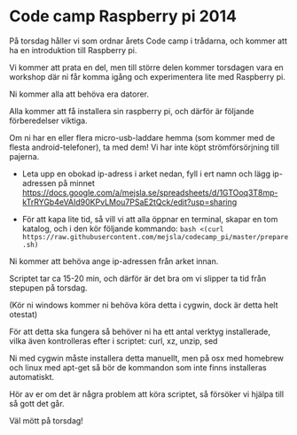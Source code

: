 Code camp Raspberry pi 2014
===========================

På torsdag håller vi som ordnar årets Code camp i trådarna, och kommer att ha en introduktion till Raspberry pi.

Vi kommer att prata en del, men till större delen kommer torsdagen vara en workshop där ni får komma igång och experimentera lite med Raspberry pi.

Ni kommer alla att behöva era datorer.

Alla kommer att få installera sin raspberry pi, och därför är följande förberedelser viktiga.

Om ni har en eller flera micro-usb-laddare hemma (som kommer med de flesta android-telefoner), ta med dem! Vi har inte köpt strömförsörjning till pajerna.

- Leta upp en obokad ip-adress i arket nedan, fyll i ert namn och lägg ip-adressen på minnet
https://docs.google.com/a/mejsla.se/spreadsheets/d/1GTOoq3T8mp-kTrRYGb4eVAId90KPvLMou7PSaE2tQck/edit?usp=sharing

- För att kapa lite tid, så vill vi att alla öppnar en terminal, skapar en tom katalog, och i den kör följande kommando:
```bash <(curl https://raw.githubusercontent.com/mejsla/codecamp_pi/master/prepare.sh)```

Ni kommer att behöva ange ip-adressen från arket innan.

Scriptet tar ca 15-20 min, och därför är det bra om vi slipper ta tid från stepupen på torsdag.

(Kör ni windows kommer ni behöva köra detta i cygwin, dock är detta helt otestat)

För att detta ska fungera så behöver ni ha ett antal verktyg installerade, vilka även kontrolleras efter i scriptet: curl, xz, unzip, sed

Ni med cygwin måste installera detta manuellt, men på osx med homebrew och linux med apt-get så bör de kommandon som inte finns installeras automatiskt.

Hör av er om det är några problem att köra scriptet, så försöker vi hjälpa till så gott det går.

Väl mött på torsdag!
